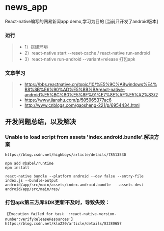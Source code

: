 # news_app
React-native编写的网易新闻app demo,学习为目的 [当前只开发了android版本]

### 运行
> * 1）搭建环境
> * 2）react-native start --reset-cache / react-native run-android 
> * 3）react-native run-android --variant=release 打包apk

### 文章学习

> * https://bbs.reactnative.cn/topic/10/%E5%9C%A8windows%E4%B8%8B%E6%90%AD%E5%BB%BAreact-native-android%E5%BC%80%E5%8F%91%E7%8E%AF%E5%A2%83/2
> * https://www.jianshu.com/p/505965377ac6
> *  http://www.cnblogs.com/gaosheng-221/p/6954434.html


## 开发问题总结，以及解决
### Unable to load script from assets 'index.android.bundle'.解决方案
```
https://blog.csdn.net/highboys/article/details/78513530

npm add @babel/runtime
npm install

react-native bundle --platform android --dev false --entry-file index.js --bundle-output android/app/src/main/assets/index.android.bundle  --assets-dest android/app/src/main/res/
```
### 打包apk第三方库SDK更新不及时，导致失败：
```
【Execution failed for task ':react-native-version-number:verifyReleaseResources'】
https://blog.csdn.net/klo220/article/details/83380657
```
